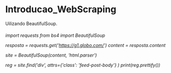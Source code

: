 # Introducao_WebScraping
Uilizando BeautifulSoup.
<h6>import requests
from bs4 import BeautifulSoup


resposta = requests.get('https://g1.globo.com/')
content = resposta.content

site = BeautifulSoup(content, 'html.parser')

reg = site.find('div', attrs={'class': 'feed-post-body'} )
print(reg.prettify())
</h6>
